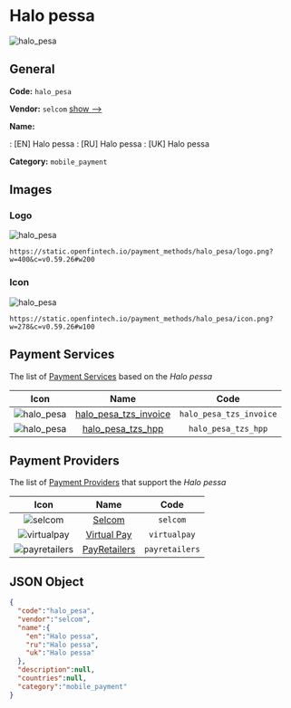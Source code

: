 
# Halo pessa 
![halo_pesa](https://static.openfintech.io/payment_methods/halo_pesa/logo.png?w=400&c=v0.59.26#w200)  

## General 
**Code:** `halo_pesa` 
 
**Vendor:** `selcom` [show -->](/vendors/selcom/) 
 
**Name:** 
 
:	[EN] Halo pessa 
:	[RU] Halo pessa 
:	[UK] Halo pessa 
 
**Category:** `mobile_payment` 
 

## Images 

### Logo 
![halo_pesa](https://static.openfintech.io/payment_methods/halo_pesa/logo.png?w=400&c=v0.59.26#w200)  

```
https://static.openfintech.io/payment_methods/halo_pesa/logo.png?w=400&c=v0.59.26#w200
```  

### Icon 
![halo_pesa](https://static.openfintech.io/payment_methods/halo_pesa/icon.png?w=278&c=v0.59.26#w100)  

```
https://static.openfintech.io/payment_methods/halo_pesa/icon.png?w=278&c=v0.59.26#w100
```  

## Payment Services 
 
The list of [Payment Services](/payment-services/) based on the _Halo pessa_ 

|Icon|Name|Code| 
|:---:|:---:|:---:| 
|![halo_pesa](https://static.openfintech.io/payment_methods/halo_pesa/icon.png?w=278&c=v0.59.26#w100) |[halo_pesa_tzs_invoice](/payment-services/halo_pesa_tzs_invoice/)|`halo_pesa_tzs_invoice`| 
|![halo_pesa](https://static.openfintech.io/payment_methods/halo_pesa/icon.png?w=278&c=v0.59.26#w100) |[halo_pesa_tzs_hpp](/payment-services/halo_pesa_tzs_hpp/)|`halo_pesa_tzs_hpp`| 
 

## Payment Providers 
 
The list of [Payment Providers](/payment-providers/) that support the _Halo pessa_ 

|Icon|Name|Code| 
|:---:|:---:|:---:| 
|![selcom](https://static.openfintech.io/payment_providers/selcom/icon.png?w=278&c=v0.59.26#w100) |[Selcom](/payment-providers/selcom/)|`selcom`| 
|![virtualpay](https://static.openfintech.io/payment_providers/virtualpay/icon.png?w=278&c=v0.59.26#w100) |[Virtual Pay](/payment-providers/virtualpay/)|`virtualpay`| 
|![payretailers](https://static.openfintech.io/payment_providers/payretailers/icon.svg?w=278&c=v0.59.26#w100) |[PayRetailers](/payment-providers/payretailers/)|`payretailers`| 
 

## JSON Object 

```json
{
  "code":"halo_pesa",
  "vendor":"selcom",
  "name":{
    "en":"Halo pessa",
    "ru":"Halo pessa",
    "uk":"Halo pessa"
  },
  "description":null,
  "countries":null,
  "category":"mobile_payment"
}
```  
